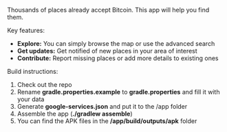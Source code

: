 Thousands of places already accept Bitcoin. This app will help you find them.

Key features:

- __Explore:__ You can simply browse the map or use the advanced search
- __Get updates:__ Get notified of new places in your area of interest
- __Contribute:__ Report missing places or add more details to existing ones

Build instructions:

1. Check out the repo
2. Rename **gradle.properties.example** to **gradle.properties** and fill it with your data
3. Generate **google-services.json** and put it to the /app folder
4. Assemble the app (**./gradlew assemble**)
5. You can find the APK files in the **/app/build/outputs/apk** folder
